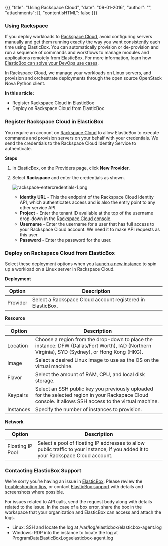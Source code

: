 {{{
"title": "Using Rackspace Cloud",
"date": "09-01-2016",
"author": "",
"attachments": [],
"contentIsHTML": false
}}}


### Using Rackspace

If you deploy workloads to [Rackspace Cloud](https://mycloud.rackspace.com/), avoid configuring servers manually and get them running exactly the way you want consistently each time using ElasticBox. You can automatically provision or de-provision and run a sequence of commands and workflows to manage modules and applications remotely from ElasticBox. For more information, learn how [ElasticBox can solve your DevOps use cases](//www.ctl.io/elasticbox/).

In Rackspace Cloud, we manage your workloads on Linux servers, and provision and orchestrate deployments through the open source OpenStack Nova Python client.

**In this article:**
* Register Rackspace Cloud in ElasticBox
* Deploy on Rackspace Cloud from ElasticBox

### Register Rackspace Cloud in ElasticBox

You require an account on [Rackspace Cloud](https://mycloud.rackspace.com/) to allow ElasticBox to execute commands and provision servers on your behalf with your credentials. We send the credentials to the Rackspace Cloud Identity Service to authenticate.

**Steps**
1. In ElasticBox, on the Providers page, click **New Provider**.

2. Select **Rackspace** and enter the credentials as shown.

   ![rackspace-entercredentials-1.png](../images/ElasticBox/rackspace-entercredentials-1.png)

   * **Identity URL** - This the endpoint of the Rackspace Cloud Identity API, which authenticates access and is also the entry point to any other service API.
   * **Project** - Enter the tenant ID available at the top of the username drop-down in the [Rackspace Cloud console](https://mycloud.rackspace.com/).
   * **Username** - Enter the username for a user that has full access to your Rackspace Cloud account. We need it to make API requests as this user.
   * **Password** - Enter the password for the user.

### Deploy on Rackspace Cloud from ElasticBox

Select these deployment options when you [launch a new instance](./deploying-managing-instances.md) to spin up a workload on a Linux server in Rackspace Cloud.


**Deployment**

| Option | Description |
|--------|-------------|
| Provider | Select a Rackspace Cloud account registered in ElasticBox. |


**Resource**

| Option | Description |
|--------|-------------|
| Location | Choose a region from the drop-down to place the instance: DFW (Dallas/Fort Worth), IAD (Northern Virginia), SYD (Sydney), or Hong Kong (HKG). |
| Image | Select a desired Linux image to use as the OS on the virtual machine. |
| Flavor | Select the amount of RAM, CPU, and local disk storage. |
| Keypairs | Select an SSH public key you previously uploaded for the selected region in your Rackspace Cloud console. It allows SSH access to the virtual machine. |
|Instances | Specify the number of instances to provision.|


**Network**

| Option | Description |
|--------|-------------|
| Floating IP Pool | Select a pool of floating IP addresses to allow public traffic to your instance, if you added it to your Rackspace Cloud account. |

### Contacting ElasticBox Support

We’re sorry you’re having an issue in [ElasticBox](//www.ctl.io/elasticbox/). Please review the [troubleshooting tips](./troubleshooting-tips.md), or contact [ElasticBox support](mailto:support@elasticbox.com) with details and screenshots where possible.

For issues related to API calls, send the request body along with details related to the issue. In the case of a box error, share the box in the workspace that your organization and ElasticBox can access and attach the logs.
* Linux: SSH and locate the log at /var/log/elasticbox/elasticbox-agent.log
* Windows: RDP into the instance to locate the log at ProgramDataElasticBoxLogselasticbox-agent.log
